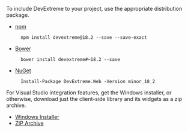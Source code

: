 To include DevExtreme to your project, use the appropriate distribution package. 

- [npm](/concepts/00%20Getting%20Started/01%20Installation/01%20npm%20Package '/Documentation/Guide/Getting_Started/Installation/npm_Package/')

        npm install devextreme@18.2 --save --save-exact 

- [Bower](/concepts/00%20Getting%20Started/01%20Installation/15%20Bower%20Package.md '/Documentation/Guide/Getting_Started/Installation/Bower_Package/')

        bower install devextreme#~18.2 --save

- [NuGet](/concepts/00%20Getting%20Started/01%20Installation/10%20NuGet%20Package.md '/Documentation/Guide/Getting_Started/Installation/NuGet_Package/')

        Install-Package DevExtreme.Web -Version minor_18_2

For Visual Studio integration features, get the Windows installer, or otherwise, download just the client-side library and its widgets as a zip archive.


- <a target="_blank" onclick="trackGAEvent('Download Trial', 'Complete', 'Introduction Guide');" href="https://go.devexpress.com/DevExpressDownload_DevExtremeCompleteTrial.aspx">Windows Installer</a>
- <a target="_blank" onclick="trackGAEvent('Download Trial', 'Complete zip', 'Introduction Guide');" href="https://go.devexpress.com/DevExpressDownload_DevExtremeCompleteTrialZip.aspx">ZIP Archive</a>
